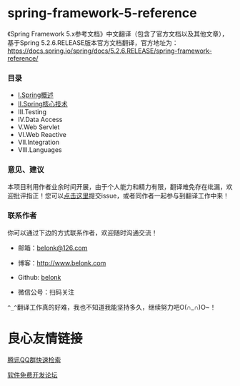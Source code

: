 # spring-framework-5-reference

《Spring Framework 5.x参考文档》中文翻译（包含了官方文档以及其他文章），基于Spring 5.2.6.RELEASE版本官方文档翻译，官方地址为：https://docs.spring.io/spring/docs/5.2.6.RELEASE/spring-framework-reference/

### 目录

- [I.Spring概述](I.OverView/OverView.md)
- [II.Spring核心技术](II.Core/0.%20Introduction.md)
- III.Testing
- IV.Data Access
- V.Web Servlet
- VI.Web Reactive
- VII.Integration
- VIII.Languages

### 意见、建议

本项目利用作者业余时间开展，由于个人能力和精力有限，翻译难免存在纰漏，欢迎批评指正！您可以[点击这里](https://github.com/belonk/spring-framework-5-reference/issues)提交issue，或者同作者一起参与到翻译工作中来！

### 联系作者

你可以通过下边的方式联系作者，欢迎随时沟通交流！

- 邮箱：belonk@126.com

- 博客：http://www.belonk.com

- Github: [belonk](https://github.com/belonk)

- 微信公号：扫码关注

      

`^_^`翻译工作真的好难，我也不知道我能坚持多久，继续努力吧O(∩\_∩)O~！

 # 良心友情链接

[腾讯QQ群快速检索](http://u.720life.cn/s/8cf73f7c)

[软件免费开发论坛](http://u.720life.cn/s/bbb01dc0)